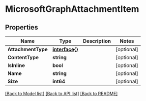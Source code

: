 # MicrosoftGraphAttachmentItem

## Properties

Name | Type | Description | Notes
------------ | ------------- | ------------- | -------------
**AttachmentType** | [**interface{}**](.md) |  | [optional] 
**ContentType** | **string** |  | [optional] 
**IsInline** | **bool** |  | [optional] 
**Name** | **string** |  | [optional] 
**Size** | **int64** |  | [optional] 

[[Back to Model list]](../README.md#documentation-for-models) [[Back to API list]](../README.md#documentation-for-api-endpoints) [[Back to README]](../README.md)


